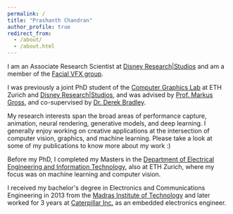 ```yaml
---
permalink: /
title: "Prashanth Chandran"
author_profile: true
redirect_from: 
  - /about/
  - /about.html
---
```


I am an Associate Research Scientist at [Disney Research\|Studios](https://studios.disneyresearch.com/) and am a member of the [Facial VFX group](https://studios.disneyresearch.com/digital-humans/). 

I was previously a joint PhD student of the [Computer Graphics Lab](https://cgl.ethz.ch/) at ETH Zurich and [Disney Research\|Studios](https://studios.disneyresearch.com/), and was advised by [Prof. Markus Gross](https://inf.ethz.ch/people/person-detail.mgross.html), and  co-supervised by [Dr. Derek Bradley](https://studios.disneyresearch.com/people/derek-bradley/). 

My research interests span the broad areas of performance capture, animation, neural rendering, generative models, and deep learning. I generally enjoy working on creative applications at the intersection of computer vision, graphics, and machine learning. Please take a look at some of my publications to know more about my work :) 

Before my PhD, I completed my Masters in the [Department of Electrical Engineering and Information Technology](https://ee.ethz.ch/), also at ETH Zurich, where my focus was on machine learning and computer vision. 

I received my bachelor's degree in Electronics and Communications Engineering in 2013 from the [Madras Institute of Technology](https://www.annauniv.edu/) and later worked for 3 years at [Caterpillar Inc.](https://www.caterpillar.com/) as an embedded electronics engineer. 
